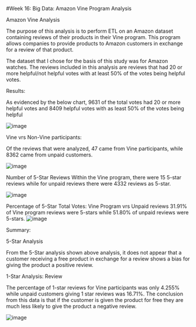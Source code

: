 #Week 16: Big Data: Amazon Vine Program Analysis

Amazon Vine Analysis

The purpose of this analysis is to perform ETL on an Amazon dataset containing reviews of their products in their Vine program. This program allows companies to provide products to Amazon customers in exchange for a review of that product. 

The dataset that I chose for the basis of this study was for Amazon watches. The reviews included in this analysis are reviews that had 20 or more helpful/not helpful votes with at least 50% of the votes being helpful votes.  

Results:

As evidenced by the below chart, 9631 of the total votes had 20 or more helpful votes and 8409 helpful votes with as least 50% of the votes being helpful

![image](https://user-images.githubusercontent.com/101996041/180586892-b3c22d04-4e1e-48c8-a8e6-6937abe65c58.png)


Vine vrs Non-Vine participants: 

Of the reviews that were analyzed, 47 came from Vine participants, while 8362 came from unpaid customers.

![image](https://user-images.githubusercontent.com/101996041/180586924-056464fc-bd03-432a-9b04-fff1ff9c25e6.png)

Number of 5-Star Reviews
Within the Vine program, there were 15 5-star reviews while for unpaid reviews there were 4332 reviews as 5-star. 

![image](https://user-images.githubusercontent.com/101996041/180586939-74158b83-fae5-4286-a570-d60d9c116c28.png)

Percentage of 5-Star Total Votes: Vine Program vrs Unpaid reviews
31.91% of Vine program reviews were 5-stars while 51.80% of unpaid reviews were 5-stars.
![image](https://user-images.githubusercontent.com/101996041/180586967-1daae6d1-f7a2-4318-a0e6-db5b7d904298.png)

Summary:

5-Star Analysis

From the 5-Star analysis shown above analysis, it does not appear that a customer receiving a free product in exchange for a review shows a bias for giving the product a positive review. 

1-Star Analysis: Review

The percentage of 1-star reviews for Vine participants was only 4.255% while unpaid customers giving 1 star reviews was 16.71%. The conclusion from this data is that if the customer is given the product for free they are much less likely to give the product a negative review.

![image](https://user-images.githubusercontent.com/101996041/180586996-533a5153-1c1f-4929-a7c2-4cebe876c029.png)
